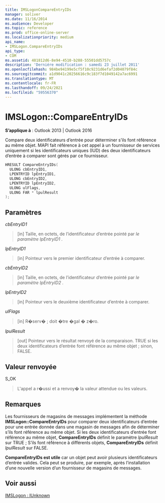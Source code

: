 ```yaml
---
title: IMSLogonCompareEntryIDs
manager: soliver
ms.date: 11/16/2014
ms.audience: Developer
ms.topic: reference
ms.prod: office-online-server
ms.localizationpriority: medium
api_name:
- IMSLogon.CompareEntryIDs
api_type:
- COM
ms.assetid: 481812d6-8e94-4510-b288-55501dd5757c
description: 'Derniére modification : samedi 23 juillet 2011'
ms.openlocfilehash: 984be94199e5cf5f10c9231d6efaf2d04079f84c
ms.sourcegitcommit: a1d9041c20256616c9c183f7d1049142a7ac6991
ms.translationtype: MT
ms.contentlocale: fr-FR
ms.lasthandoff: 09/24/2021
ms.locfileid: "59556370"
---
```

# <a name="imslogoncompareentryids"></a>IMSLogon::CompareEntryIDs

  
  
**S’applique à** : Outlook 2013 | Outlook 2016 
  
Compare deux identificateurs d’entrée pour déterminer s’ils font référence au même objet. MAPI fait référence à cet appel à un fournisseur de services uniquement si les identificateurs uniques (IUD) des deux identificateurs d’entrée à comparer sont gérés par ce fournisseur.
  
```cpp
HRESULT CompareEntryIDs(
  ULONG cbEntryID1,
  LPENTRYID lpEntryID1,
  ULONG cbEntryID2,
  LPENTRYID lpEntryID2,
  ULONG ulFlags,
  ULONG FAR * lpulResult
);
```

## <a name="parameters"></a>Paramètres

 _cbEntryID1_
  
> [in] Taille, en octets, de l’identificateur d’entrée pointé par  _le paramètre lpEntryID1_  _._
    
 _lpEntryID1_
  
> [in] Pointeur vers le premier identificateur d’entrée à comparer.
    
 _cbEntryID2_
  
> [in] Taille, en octets, de l’identificateur d’entrée pointé par  _le paramètre lpEntryID2_  _._
    
 _lpEntryID2_
  
> [in] Pointeur vers le deuxième identificateur d’entrée à comparer.
    
 _ulFlags_
  
> [in] R�serv� ; doit �tre �gal � z�ro.
    
 _lpulResult_
  
> [out] Pointeur vers le résultat renvoyé de la comparaison. TRUE si les deux identificateurs d’entrée font référence au même objet ; sinon, FALSE.
    
## <a name="return-value"></a>Valeur renvoyée

S_OK 
  
> L'appel a r�ussi et a renvoy� la valeur attendue ou les valeurs.
    
## <a name="remarks"></a>Remarques

Les fournisseurs de magasins de messages implémentent la méthode **IMSLogon::CompareEntryIDs** pour comparer deux identificateurs d’entrée pour une entrée donnée dans une magasin de messages afin de déterminer s’ils font référence au même objet. Si les deux identificateurs d’entrée font référence au même objet, **CompareEntryIDs** définit le paramètre  _lpulResult_ sur TRUE ; S’ils font référence à différents objets, **CompareEntryIDs** définit  _lpulResult_ sur FALSE. 
  
 **CompareEntryIDs est utile** car un objet peut avoir plusieurs identificateurs d’entrée valides. Cela peut se produire, par exemple, après l’installation d’une nouvelle version d’un fournisseur de magasins de messages. 
  
## <a name="see-also"></a>Voir aussi



[IMSLogon : IUnknown](imslogoniunknown.md)

